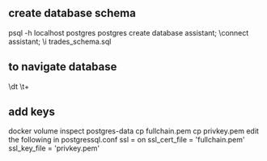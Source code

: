 ## create database schema

  psql -h localhost postgres postgres 
  create database assistant;
  \connect assistant;
  \i trades_schema.sql 

## to navigate database

  \dt
  \t+ 

## add keys

  docker volume inspect postgres-data
  cp fullchain.pem <volume directory on host>
  cp privkey.pem <volume directory on host>
  edit the following in postgressql.conf
    ssl = on
    ssl_cert_file = 'fullchain.pem'
    ssl_key_file = 'privkey.pem'
